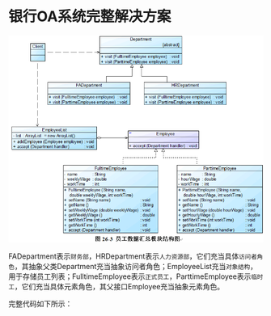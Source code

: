 # 银行OA系统完整解决方案
![img.png](完整解决方案结构图.png)

FADepartment表示`财务部`，HRDepartment表示`人力资源部`，它们充当具体`访问者角色`，其抽象父类Department充当抽象访问者角色；EmployeeList充当`对象结构`，
用于存储员工列表；FulltimeEmployee表示`正式员工`，ParttimeEmployee表示`临时工`，它们充当具体元素角色，其父接口Employee充当抽象元素角色。

完整代码如下所示：












































